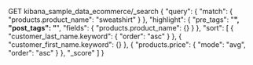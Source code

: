 


GET kibana_sample_data_ecommerce/_search
{
  "query": {
    "match": {
      "products.product_name": "sweatshirt"
    }
  },
  "highlight": {
    "pre_tags": "<b>", 
    "post_tags": "</b>", 
    "fields": {
        "products.product_name": {}
    }
  },
  "sort": [
    {
      "customer_last_name.keyword": {
        "order": "asc"
      }
    },
    {
      "customer_first_name.keyword": {}
    },
    {
      "products.price": {
        "mode": "avg",
        "order": "asc"
      }
    },
    "_score"
  ]
}
